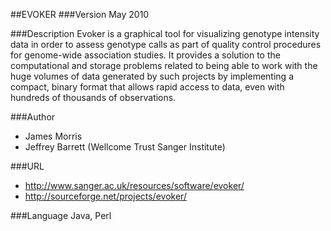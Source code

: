 ##EVOKER
###Version
May 2010

###Description
Evoker is a graphical tool for visualizing genotype intensity data in order to assess genotype calls as part of quality control procedures for genome-wide association studies. It provides a solution to the computational and storage problems related to being able to work with the huge volumes of data generated by such projects by implementing a compact, binary format that allows rapid access to data, even with hundreds of thousands of observations.

###Author
* James Morris
* Jeffrey Barrett (Wellcome Trust Sanger Institute)

###URL
* http://www.sanger.ac.uk/resources/software/evoker/
* http://sourceforge.net/projects/evoker/

###Language
Java, Perl


